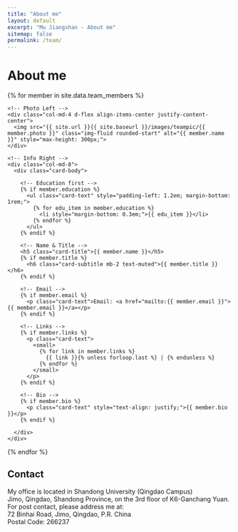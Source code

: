 ```yaml
---
title: "About me"
layout: default
excerpt: "Mu Jiangshan - About me"
sitemap: false
permalink: /team/
---
```


# About me

{% for member in site.data.team_members %}

<div class="card mb-4 border-0" style="max-width: 100%;">
  <div class="row g-0">

    <!-- Photo Left -->
    <div class="col-md-4 d-flex align-items-center justify-content-center">
      <img src="{{ site.url }}{{ site.baseurl }}/images/teampic/{{ member.photo }}" class="img-fluid rounded-start" alt="{{ member.name }}" style="max-height: 300px;">
    </div>

    <!-- Info Right -->
    <div class="col-md-8">
      <div class="card-body">

        <!-- Education first -->
        {% if member.education %}
          <ul class="card-text" style="padding-left: 1.2em; margin-bottom: 1rem;">
            {% for edu_item in member.education %}
              <li style="margin-bottom: 0.3em;">{{ edu_item }}</li>
            {% endfor %}
          </ul>
        {% endif %}

        <!-- Name & Title -->
        <h5 class="card-title">{{ member.name }}</h5>
        {% if member.title %}
          <h6 class="card-subtitle mb-2 text-muted">{{ member.title }}</h6>
        {% endif %}

        <!-- Email -->
        {% if member.email %}
          <p class="card-text">Email: <a href="mailto:{{ member.email }}">{{ member.email }}</a></p>
        {% endif %}

        <!-- Links -->
        {% if member.links %}
          <p class="card-text">
            <small>
              {% for link in member.links %}
                {{ link }}{% unless forloop.last %} | {% endunless %}
              {% endfor %}
            </small>
          </p>
        {% endif %}

        <!-- Bio -->
        {% if member.bio %}
          <p class="card-text" style="text-align: justify;">{{ member.bio }}</p>
        {% endif %}

      </div>
    </div>
  </div>
</div>

{% endfor %}

## Contact

<p>
My office is located in Shandong University (Qingdao Campus)<br />
Jimo, Qingdao, Shandong Province, on the 3rd floor of K6-Ganchang Yuan.<br />
For post contact, please address me at:<br />
72 Binhai Road, Jimo, Qingdao, P.R. China<br />
Postal Code: 266237
</p>
